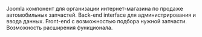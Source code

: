 Joomla компонент для организации интернет-магазина по продаже автомобильных запчастей.
Back-end interface для администрирования и ввода данных.
Front-end с возможностью подбора нужной запчасти.
Возможность расширения функционала.
